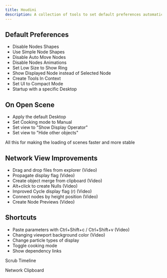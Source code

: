```yaml
---
title: Houdini
description: A collection of tools to set default preferences automatically and make Houdini more usable.
---
```


## Default Preferences

* Disable Nodes Shapes  
* Use Simple Node Shapes  
* Disable Auto Move Nodes  
* Disable Nodes Animations  
* Set Low Size to Show Ring  
* Show Displayed Node instead of Selected Node  
* Create Tools In Context  
* Set UI to Compact Mode  
* Startup with a specific Desktop  



## On Open Scene

* Apply the default Desktop  
* Set Cooking mode to Manual  
* Set view to "Show Display Operator"  
* Set view to "Hide other objects"

All this for making the loading of scenes faster and more stable 



## Network View Improvements

* Drag and drop files from explorer (Video)  
* Propagate display flag  (Video)  
* Create object merge from clipboard (Video)  
* Alt+click to create Nulls (Video)  
* Improved Cycle display flag (r) (Video)  
* Connect nodes by height position (Video)  
* Create Node Previews (Video)




## Shortcuts 

* Paste parameters with Ctrl+Shift+c / Ctrl+Shift+v  (Video)  
* Changing viewport background color  (Video)  
* Change particle types of display  
* Toggle cooking mode  
* Show dependency links



Scrub Timeline

Network Clipboard 

